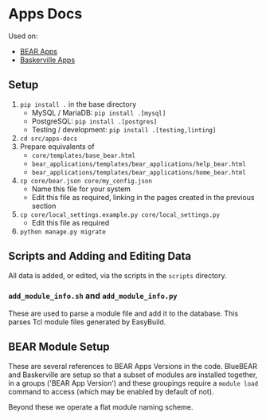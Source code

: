 # Apps Docs

Used on:

* [BEAR Apps](https://bear-apps.bham.ac.uk/)
* [Baskerville Apps](https://apps.baskerville.ac.uk/)


## Setup

1. `pip install .` in the base directory
   * MySQL / MariaDB: `pip install .[mysql]`
   * PostgreSQL: `pip install .[postgres]`
   * Testing / development: `pip install .[testing,linting]`
1. `cd src/apps-docs`
1. Prepare equivalents of
   * `core/templates/base_bear.html`
   * `bear_applications/templates/bear_applications/help_bear.html`
   * `bear_applications/templates/bear_applications/home_bear.html`
1. `cp core/bear.json core/my_config.json`
   * Name this file for your system
   * Edit this file as required, linking in the pages created in the previous section
1. `cp core/local_settings.example.py core/local_settings.py`
   * Edit this file as required
1. `python manage.py migrate`


## Scripts and Adding and Editing Data

All data is added, or edited, via the scripts in the `scripts` directory.

### `add_module_info.sh` and `add_module_info.py`

These are used to parse a module file and add it to the database. This parses Tcl module files
generated by EasyBuild.


## BEAR Module Setup

These are several references to BEAR Apps Versions in the code. BlueBEAR and Baskerville are
setup so that a subset of modules are installed together, in a groups ('BEAR App Version') and
these groupings require a `module load` command to access (which may be enabled by default of
not).

Beyond these we operate a flat module naming scheme.
